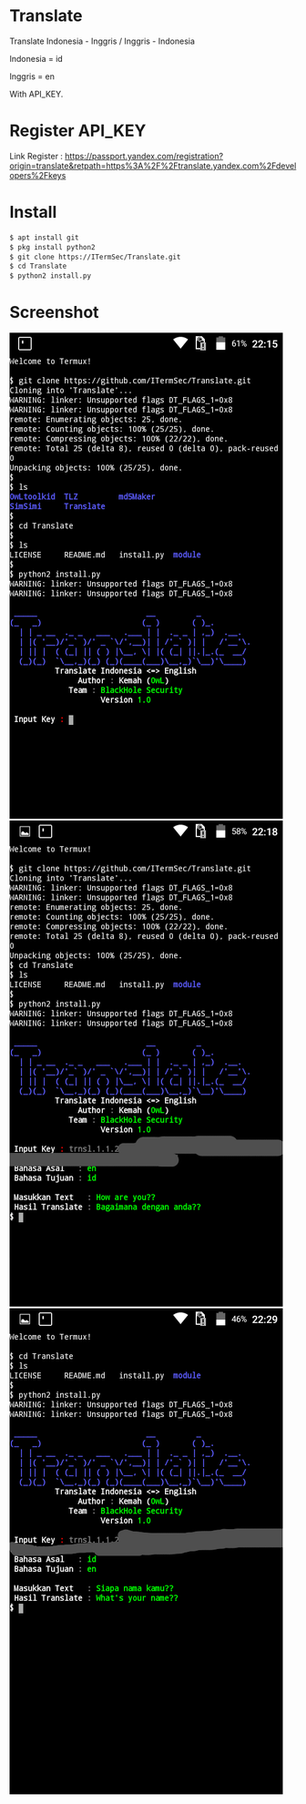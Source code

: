 # Translate
Translate Indonesia - Inggris / Inggris - Indonesia 

Indonesia = id

Inggris = en

With API_KEY.
# Register API_KEY
Link Register : https://passport.yandex.com/registration?origin=translate&retpath=https%3A%2F%2Ftranslate.yandex.com%2Fdevelopers%2Fkeys
# Install
```bash
$ apt install git
$ pkg install python2
$ git clone https://ITermSec/Translate.git
$ cd Translate
$ python2 install.py
```
# Screenshot
<img src="Translate1.png"/> <img src="Translate2.png"/>
<img src="Translate3.png"/>

